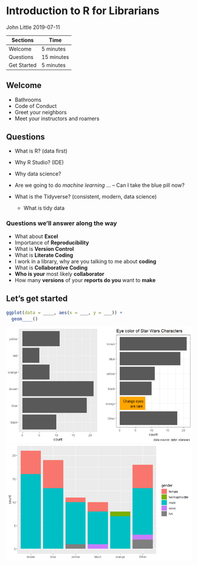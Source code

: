 Introduction to R for Librarians
================
John Little
2019-07-11

<!-- README.md is autogenerated from README.Rmd.  Please only edit README.Rmd -->

| Sections    | Time       |
| ----------- | ---------- |
| Welcome     | 5 minutes  |
| Questions   | 15 minutes |
| Get Started | 5 minutes  |

## Welcome

  - Bathrooms
  - Code of Conduct
  - Greet your neighbors
  - Meet your instructors and roamers

## Questions

  - What is R? (data first)

  - Why R Studio? (IDE)

  - Why data science?

  - Are we going to do *machine learning* … – Can I take the blue pill
    now?

  - What is the Tidyverse? (consistent, modern, data science)
    
      - What is tidy data

### Questions we’ll answer along the way

  - What about **Excel**
  - Importance of **Reproducibility**
  - What is **Version Control**
  - What is **Literate Coding**
  - I work in a library, why are you talking to me about **coding**
  - What is **Collaborative Coding**
  - **Who is your** most likely **collaborator**
  - How many **versions** of your **reports do you** want to **make**

## Let’s get started

``` r
ggplot(data = ____, aes(x = ___, y = ___)) +
  geom____()
```

![](01_introduction_files/figure-gfm/unnamed-chunk-2-1.png)<!-- -->![](01_introduction_files/figure-gfm/unnamed-chunk-2-2.png)<!-- -->
